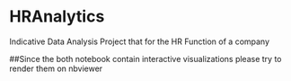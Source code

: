 # HRAnalytics
Indicative Data Analysis Project that for the HR Function of a company

##Since the both notebook contain interactive visualizations please try to render them on nbviewer

